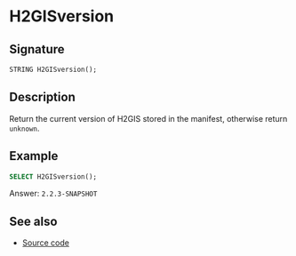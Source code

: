 # H2GISversion

## Signature

```sql
STRING H2GISversion();
```
## Description

Return the current version of H2GIS stored in the manifest, otherwise return `unknown`.

## Example

```sql
SELECT H2GISversion();
```
Answer: ``2.2.3-SNAPSHOT``


## See also

* <a href="https://github.com/orbisgis/h2gis/blob/master/h2gis-functions/src/main/java/org/h2gis/functions/system/H2GISversion.java" target="_blank">Source code</a>
